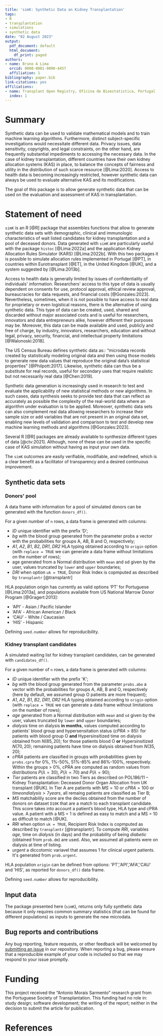 ```yaml
---
title: 'simK: Synthetic Data on Kidney Transplantation'
tags:
- R
- transplantation
- simulations
- synthetic data
date: "02 August 2023"
output:
  pdf_document: default
  html_document:
    df_print: paged
authors:
- name: Bruno A Lima
  orcid: 0000-0001-9090-4457
  affiliation: 1
bibliography: paper.bib
link-citations: yes
affiliations:
- name: Transplant Open Registry, Oficina de Bioestatistica, Portugal
  index: 1
---
```


# Summary

Synthetic data can be used to validate mathematical models and to train machine learning algorithms. Furthermore, distinct subject-specific investigations would necessitate different data. Privacy issues, data sensitivity, copyrights, and legal constraints, on the other hand, are frequently substantial impediments to accessing the necessary data. 
In the case of kidney transplantation, different countries have their own kidney allocation systems (KAS) in place, to balance the concepts of fairness and utility in the distribution of such scarce resource [@Lima:2020]. Access to health data is becoming increasingly restricted, however synthetic data can always be used to evaluate alternative KAS and its modifications.

The goal of this package is to allow generate synthetic data that can be used on the evaluation and assessment of KAS in transplantation.

# Statement of need

`simK` is an R [@R] package that assembles functions that allow to generate synthetic data sets with demographic, clinical and immunologic characteristics of wait listed candidates for kidney transplantation and a pool of deceased donors. Data generated with `simK` are particularly useful with the package `histoc` [@Lima:2022a] and the application Kidney Allocation Rules Simulator (KARS) [@Lima:2022b]. With this two packages it is possible to simulate allocation rules implemented in Portugal [@PT], in countries within Eurotransplant [@ET], in the United Kingdom [@UK], and a system suggested by [@Lima:2013b].

Access to health data is generally limited by issues of confidentiality of individuals' information. Researchers' access to this type of data is usually dependent on consents for use, protocol approval, ethical review approval, bureaucracies for data requests, and financial costs [@Gonzales:2023]. Nevertheless, sometimes, when it is not possible to have access to real data for proprietary or even logistical reasons, there is the alternative of using synthetic data. This type of data can be created, used, shared and discarded without major associated costs and is useful for researchers, innovators and data entrepreneurs alike, however different their purposes may be. Moreover, this data can be made available and used, publicly and free of charge, by industry, innovators, researchers, education and without legal, privacy, security, financial, and intellectual property limitations [@Walonoski:2018].

The US Census Bureau defines synthetic data as:: “microdata records created by statistically modeling original data and then using those models to generate new data values that reproduce the original data’s statistical properties” [@Philpott:2017]. Likewise, synthetic data can thus be a substitute for real records, useful for secondary uses that require realistic but not necessarily real data [@Chen:2019].

Synthetic data generation is increasingly used in research to test and evaluate the applicability of new statistical methods or new algorithms. In such cases, data synthesis seeks to provide test data that can reflect as accurately as possible the complexity of the real-world data where an algorithm under evaluation is to be applied. Moreover, synthetic data sets can also complement real data allowing researchers to increase their sample size or add variables that are not present in an original data set, enabling new levels of validation and comparison to test and develop new machine learning methods and algorithms [@Gonzales:2023].

Several R [@R] packages are already available to synthesize different types of data [@ctv:2021]. Although, none of these can be used in the specific case of KAS simulation without having as input your own data.

The `simK` outcomes are easily verifiable, modifiable, and redefined, which is a clear benefit as a facilitator of transparency and a desired continuous improvement.

## Synthetic data sets

### Donors' pool

A data frame with information for a pool of simulated donors can be generated with the function `donors_df()`.

For a given number of `n` rows, a data frame is generated with columns:

 + _ID_ unique identifier with the prefix ‘D’;
 + _bg_ with the blood group generated from the parameter probs a vector with the probabilities for groups A, AB, B and O, respectively;
 + _A1_, _A2_, _B1_, _B2_, _DR1_, _DR2_ HLA typing obtained according to `origin` option (with `replace = TRUE` we can generate a data frame without limitations on the number of rows);
 + age generated from a Normal distribution with `mean` and sd given by the user, values truncated by `lower`  and `upper` boundaries;
 + _DRI_ when option `uk = TRUE`, Donor Risk Index is copmputed as described by `transplantr` [@transplantr]

HLA population origin has currently as valid options ‘PT’ for Portuguese [@Lima:2013a], and populations available from US National Marrow Donor Program [@Gragert:2013]:

 + ‘API’ - Asian / Pacific Islander
 + ‘AFA’ - African American / Black
 + ‘CAU’ - White / Caucasian
 + ‘HIS’ - Hispanic

Defining `seed.number` allows for reproducibility.

### Kidney transplant candidates

A simulated waiting list for kidney transplant candidates, can be generated with `candidates_df()`.

For a given number of `n` rows, a data frame is generated with columns: 

  + *ID* unique identifier with the prefix 'K'; 
  + *bg* with the blood group generated from the parameter `probs.abo` a vector with the probabilities for groups A, AB, B and O, respectively (here by default, we assumed group O patients are more frequent); 
  + *A1*, *A2*, *B1*, *B2*, *DR1*, *DR2* HLA typing obtained according to `origin` option (with `replace = TRUE` we can generate a data frame without limitations on the number of rows);
  + *age* generated from a Normal distribution with `mean` and `sd` given by the user, values truncated by `lower` and `upper` boundaries;
  + *dialysis* time on dialysis **in months**, values computed according to patients' blood group and hypersensitation status ($cPRA > 85%$): for patients with blood group O **and** Hypersinsitized time on dialysis obtained from $N(85, 20)$; for those patients blood O **or** Hypersinsitized $N(70,20)$; remaining patients have time on dialysis obtained from $N(35,20)$;
  + *cPRA* patients are classified in groups with probabilities given by `probs.cpra` for 0%, 1%-50%, 51%-85% and 86%-100%, respectively. Within the groups > 0%, cPRA are computed as random values from distributions $P(\lambda = 30)$, $P(\lambda = 70)$ and $P(\lambda = 90)$;
  + *Tier* patients are classified in two Tiers as described on POL186/11 – Kidney Transplantation: Deceased Donor Organ Allocation from UK transplant [@UK]. In Tier A are patients with $MS = 10$ or $cPRA = 100%$ or $time on dialysis > 7 years$, all remaing patients are classified as Tier B;
  + *MS* matchabilily score are the deciles obtained from the number of donors on dataset `D10K` that are a match to each transplant candidate. This score takes into account a patient’s blood type, HLA type and cPRA value. A patient with a MS = 1 is defined as easy to match and a MS = 10 as difficult to match [@UK].
  + *RRI* when option `uk = TRUE`, Recipient Risk Index is copmputed as described by `transplantr` [@transplantr]. To compute *RRI*, variables *age*, time on *dialysis* (in days) and the probability of being *diabetic* (obtained from `prob.dm`) are used. Also, we assumed all patients were on dialysis at time of listing.
  + *urgent* a diccotomic variavel that assumes 1 for clinical urgent patients. It's  generated from `prob.urgent`.
  
HLA population `origin` can be defined from options: 'PT','API','AFA','CAU' and 'HIS', as reported for `donors_df()` data frame. 
  
Defining `seed.number` allows for reproducibility.


## Input data

The package presented here (`simK`), returns only fully synthetic data because it only requires common summary statistics (that can be found for different populations) as inputs to generate the new microdata.

## Bug reports and contributions

Any bug reporting, feature requests, or other feedback will be welcomed by [submitting an issue](https://github.com/txopen/simK/issues) in our repository. When reporting a bug, please ensure that a reproducible example of your code is included so that we may respond to your issue promptly.

# Funding

This project received the “Antonio Morais Sarmento” research grant from the Portuguese Society of Transplantation. This funding had no role in: study design; software development; the writing of the report; neither in the decision to submit the article for publication.

# References
